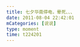 ```yaml
---
title: 七夕华南停电，晕死、、、
date: 2011-08-04 22:42:01
mCategories: [说说]
type: moment
time: t224201
---
```


